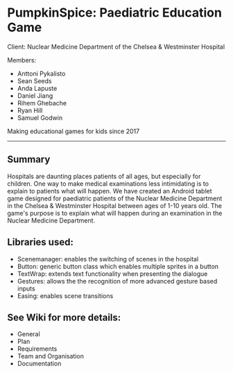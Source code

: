 # PumpkinSpice: Paediatric Education Game 

Client: Nuclear Medicine Department of the Chelsea & Westminster Hospital

Members:
- Anttoni Pykalisto
- Sean Seeds
- Anda Lapuste
- Daniel Jiang
- Rihem Ghebache
- Ryan Hill
- Samuel Godwin

Making educational games for kids since 2017

****

## Summary

Hospitals are daunting places patients of all ages, but especially for children. One way to make medical examinations less intimidating is to explain to patients what will happen. We have created an Android tablet game designed for paediatric patients of the Nuclear Medicine Department in the Chelsea & Westminster Hospital between ages of 1-10 years old. The game's purpose is to explain what will happen during an examination in the Nuclear Medicine Department.

## Libraries used:
- Scenemanager: enables the switching of scenes in the hospital
- Button: generic button class which enables multiple sprites in a button
- TextWrap: extends text functionality when presenting the dialogue
- Gestures: allows the the recognition of more advanced gesture based inputs
- Easing: enables scene transitions

## See Wiki for more details:
- General
- Plan
- Requirements
- Team and Organisation
- Documentation
